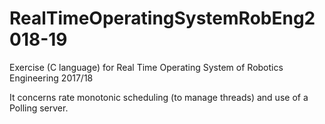 # RealTimeOperatingSystemRobEng2018-19
Exercise (C language) for Real Time Operating System of Robotics Engineering 2017/18

It concerns rate monotonic scheduling (to manage threads) and use of a Polling server.
